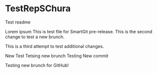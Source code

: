 # TestRepSChura

Test readme

Lorem ipsum
This is test file for SmartGit pre-release.
This is the second change to test a new brunch.

This is a third attempt to test additional changes.

New Test 
Tetsing new brunch
Testing New commit

Testing new brunch for GitHub!
